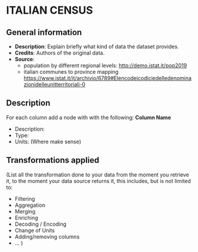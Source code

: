 # ITALIAN CENSUS

## General information

- **Description**: Explain briefly what kind of data the dataset provides.
- **Credits**: Authors of the original data.
- **Source**:
    - population by different regional levels: http://demo.istat.it/pop2019
    - italian communes to province mapping https://www.istat.it/it/archivio/6789#Elencodeicodiciedelledenominazionidelleunitterritoriali-0

## Description

For each column add a node with with the following:
**Column Name**
- Description:
- Type:
- Units: (Where make sense)

## Transformations applied

(List all the transformation done to your data from the moment you retrieve it, to the
moment your data source returns it, this includes, but is not limited to:
- Filtering
- Aggregation
- Merging
- Enriching
- Decoding / Encoding
- Change of Units
- Adding/removing columns
- ...
)
